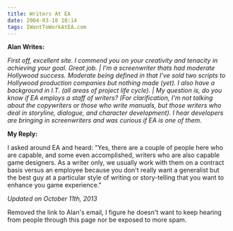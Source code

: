 ```yaml
---
title: Writers At EA
date: 2004-03-18 10:14
tags: IWantToWorkAtEA.com
---
```

**Alan Writes:** 

*First off, excellent site. I commend you on your creativity and tenacity in achieving your goal. Great job. | I'm a screenwriter thats had moderate Hollywood success. Moderate being defined in that I've sold two scripts to Hollywood production companies but nothing made (yet). I also have a background in I.T. (all areas of project life cycle). | My question is, do you know if EA employs a staff of writers? (For clarification, I'm not talking about the copywriters or those who write manuals, but those writers who deal in storyline, dialogue, and character development). I hear developers are bringing in screenwriters and was curious if EA is one of them.*

**My Reply:**

I asked around EA and heard: "Yes, there are a couple of people here who are capable, and some even accomplished, writers who are also capable game designers. As a writer only, we usually work with them on a contract basis versus an employee because you don't really want a generalist but the best guy at a particular style of writing or story-telling that you want to enhance you game experience."

*Updated on October 11th, 2013*

Removed the link to Alan's email, I figure he doesn't want to keep hearing from people through this page nor be exposed to more spam.


